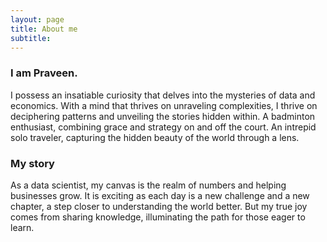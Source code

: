 ```yaml
---
layout: page
title: About me
subtitle: 
---
```


### I am Praveen.

I possess an insatiable curiosity that delves into the mysteries of data and economics. With a mind that thrives on unraveling complexities, I thrive on deciphering patterns and unveiling the stories hidden within.
A badminton enthusiast, combining grace and strategy on and off the court.
An intrepid solo traveler, capturing the hidden beauty of the world through a lens.

### My story

As a data scientist, my canvas is the realm of numbers and helping businesses grow. It is exciting as each day is a new challenge and a new chapter, a step closer to understanding the world better. But my true joy comes from sharing knowledge, illuminating the path for those eager to learn.
